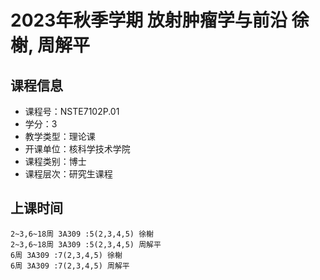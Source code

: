 # 2023年秋季学期 放射肿瘤学与前沿 徐榭, 周解平






## 课程信息

- 课程号：NSTE7102P.01
- 学分：3
- 教学类型：理论课
- 开课单位：核科学技术学院
- 课程类别：博士
- 课程层次：研究生课程

## 上课时间

```
2~3,6~18周 3A309 :5(2,3,4,5) 徐榭
2~3,6~18周 3A309 :5(2,3,4,5) 周解平
6周 3A309 :7(2,3,4,5) 徐榭
6周 3A309 :7(2,3,4,5) 周解平
```

